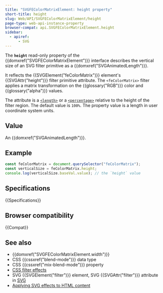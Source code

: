 ```yaml
---
title: "SVGFEColorMatrixElement: height property"
short-title: height
slug: Web/API/SVGFEColorMatrixElement/height
page-type: web-api-instance-property
browser-compat: api.SVGFEColorMatrixElement.height
sidebar:
  - apiref:
      - SVG
---
```


The **`height`** read-only property of the {{domxref("SVGFEColorMatrixElement")}} interface describes the vertical size of an SVG filter primitive as a {{domxref("SVGAnimatedLength")}}.

It reflects the {{SVGElement("feColorMatrix")}} element's {{SVGAttr("height")}} filter primitive attribute. The `<feColorMatrix>` filter applies a matrix transformation on the {{glossary("RGB")}} color and {{glossary("alpha")}} values.

The attribute is a [`<length>`](/en-US/docs/Web/SVG/Guides/Content_type#length) or a [`<percentage>`](/en-US/docs/Web/SVG/Guides/Content_type#percentage) relative to the height of the filter region. The default value is `100%`. The property value is a length in user coordinate system units.

## Value

An {{domxref("SVGAnimatedLength")}}.

## Example

```js
const feColorMatrix = document.querySelector("feColorMatrix");
const verticalSize = feColorMatrix.height;
console.log(verticalSize.baseVal.value); // the `height` value
```

## Specifications

{{Specifications}}

## Browser compatibility

{{Compat}}

## See also

- {{domxref("SVGFEColorMatrixElement.width")}}
- CSS {{cssxref("blend-mode")}} data type
- CSS {{cssxref("mix-blend-mode")}} property
- [CSS filter effects](/en-US/docs/Web/CSS/CSS_filter_effects)
- SVG {{SVGElement("filter")}} element, SVG {{SVGAttr("filter")}} attribute in [SVG](/en-US/docs/Web/SVG)
- [Applying SVG effects to HTML content](/en-US/docs/Web/SVG/Guides/Applying_SVG_effects_to_HTML_content)
